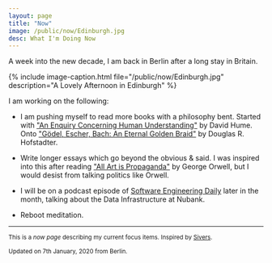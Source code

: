 ```yaml
---
layout: page
title: "Now"
image: /public/now/Edinburgh.jpg
desc: What I'm Doing Now
---
```

A week into the new decade, I am back in Berlin after a long stay in Britain.

{% include image-caption.html file="/public/now/Edinburgh.jpg" description="A Lovely Afternoon in Edinburgh" %}

I am working on the following:
- I am pushing myself to read more books with a philosophy bent. Started with ["An Enquiry Concerning Human Understanding"](https://www.goodreads.com/book/show/130119.An_Enquiry_Concerning_Human_Understanding) by David Hume. Onto ["Gödel, Escher, Bach: An Eternal Golden Braid"](https://www.goodreads.com/book/show/24113.G_del_Escher_Bach) by Douglas R. Hofstadter.

- Write longer essays which go beyond the obvious & said. I was inspired into this after reading ["All Art is Propaganda"](https://www.goodreads.com/book/show/3339527-all-art-is-propaganda) by George Orwell, but I would desist from talking politics like Orwell.

- I will be on a podcast episode of [Software Engineering Daily](https://softwareengineeringdaily.com/) later in the month, talking about the Data Infrastructure at Nubank.

- Reboot meditation.

- - - -
<sub> This is a _now page_ describing my current focus items. Inspired by [Sivers](https://nownownow.com/about). </sub>

<sub> Updated on 7th January, 2020 from Berlin.</sub>
